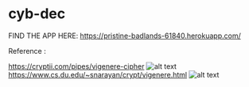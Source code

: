 # cyb-dec

FIND THE APP HERE: https://pristine-badlands-61840.herokuapp.com/



Reference :

https://cryptii.com/pipes/vigenere-cipher
![alt text](image-1.png)
https://www.cs.du.edu/~snarayan/crypt/vigenere.html
![alt text](image.png)